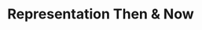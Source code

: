 ---
layout: default
category: session
anchor: representation-then-now
title: Representation Then &amp; Now
permalink: /schedule#representation-then-now

day: Saturday
time: 3&colon;00pm - 4&colon;15pm
timeorder: 7
room: Rm. 805

track: General

talks:
  - Making Queer Games History&colon; The assessment of LGBTQ game content
  - Grappling with Representation&colon; portrayal of women in fighting games
---